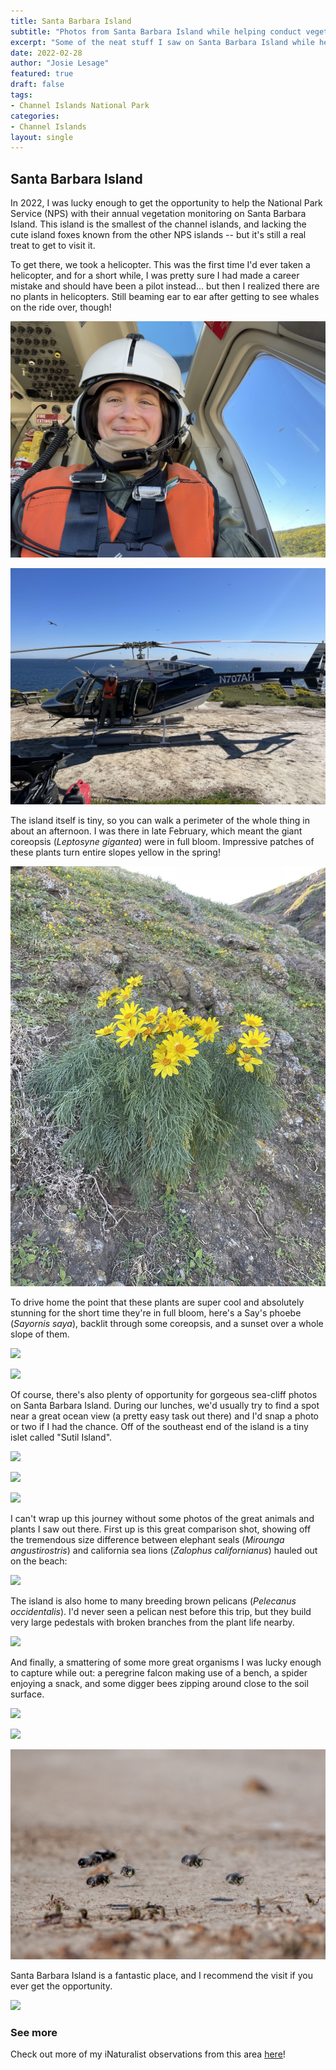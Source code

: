```yaml
---
title: Santa Barbara Island
subtitle: "Photos from Santa Barbara Island while helping conduct vegetation monitoring surveys"
excerpt: "Some of the neat stuff I saw on Santa Barbara Island while helping the National Parks Service with their annual vegetation monitoring."
date: 2022-02-28
author: "Josie Lesage"
featured: true
draft: false
tags:
- Channel Islands National Park
categories:
- Channel Islands
layout: single
---
```


## Santa Barbara Island
In 2022, I was lucky enough to get the opportunity to help the National Park Service (NPS) with their annual vegetation monitoring on Santa Barbara Island. This island is the smallest of the channel islands, and lacking the cute island foxes known from the other NPS islands -- but it's still a real treat to get to visit it.

To get there, we took a helicopter. This was the first time I'd ever taken a helicopter, and for a short while, I was pretty sure I had made a career mistake and should have been a pilot instead... but then I realized there are no plants in helicopters. Still beaming ear to ear after getting to see whales on the ride over, though!

![](heliride1.jpeg)

![](heliride2.jpeg)

The island itself is tiny, so you can walk a perimeter of the whole thing in about an afternoon. I was there in late February, which meant the giant coreopsis (*Leptosyne gigantea*) were in full bloom. Impressive patches of these plants turn entire slopes yellow in the spring!

![](cabinstalks.jpeg)

To drive home the point that these plants are super cool and absolutely stunning for the short time they're in full bloom, here's a Say's phoebe (*Sayornis saya*), backlit through some coreopsis, and a sunset over a whole slope of them. 

![](saysphoebe.jpg)

![](sunset.jpg)

Of course, there's also plenty of opportunity for gorgeous sea-cliff photos on Santa Barbara Island. During our lunches, we'd usually try to find a spot near a great ocean view (a pretty easy task out there) and I'd snap a photo or two if I had the chance. Off of the southeast end of the island is a tiny islet called "Sutil Island".

![](cliffview.jpg)

![](sutil_featured.jpg)

![](fracture.jpg)

I can't wrap up this journey without some photos of the great animals and plants I saw out there. First up is this great comparison shot, showing off the tremendous size difference between elephant seals (*Mirounga angustirostris*) and california sea lions (*Zalophus californianus*) hauled out on the beach:

![](sealcomparison.jpg)

The island is also home to many breeding brown pelicans (*Pelecanus occidentalis*). I'd never seen a pelican nest before this trip, but they build very large pedestals with broken branches from the plant life nearby.

![](pelicannests.jpg)

And finally, a smattering of some more great organisms I was lucky enough to capture while out: a peregrine falcon making use of a bench, a spider enjoying a snack, and some digger bees zipping around close to the soil surface.

![](falcon.jpg)

![](spidersnack.jpg)

![](beenests.jpg)

Santa Barbara Island is a fantastic place, and I recommend the visit if you ever get the opportunity. 

![](sunrise.jpg)


### See more

Check out more of my iNaturalist observations from this area [here](https://www.inaturalist.org/observations?place_id=53631&subview=map&user_id=castillejajosie&verifiable=any)!
